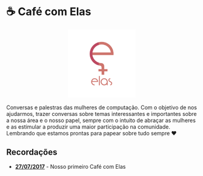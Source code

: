 # :coffee: Café com Elas

<p align="center">
<img src="./assets/logo_elas.png" heigth="80" width="180"/>
<p/>

Conversas e palestras das mulheres de computação. Com o objetivo de nos ajudarmos, trazer conversas sobre temas interessantes e importantes sobre a nossa área e o nosso papel, sempre com o intuito de abraçar as mulheres e as estimular a produzir uma maior participação na comunidade. Lembrando que estamos prontas para papear sobre tudo sempre ❤️

## Recordações

- [**27/07/2017**](./primeiro-cafe) - Nosso primeiro Café com Elas
